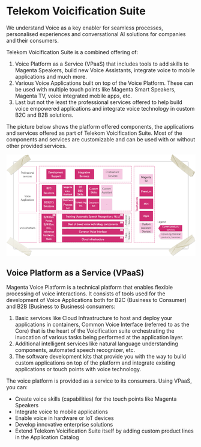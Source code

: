 # Telekom Voicification Suite

We understand Voice as a key enabler for seamless processes, personalised experiences and conversational AI solutions for companies and their consumers.

Telekom Voicification Suite is a combined offering of:

1. Voice Platform as a Service (VPaaS) that includes tools to add skills to Magenta Speakers, build new Voice Assistants, integrate voice to mobile applications and much more. 
2. Various Voice Applications built on top of the Voice Platform. These can be used with multiple touch points like Magenta Smart Speakers, Magenta TV, voice integrated mobile apps, etc.
3. Last but not the least the professional services offered to help build voice empowered applications and integrate voice technology in custom B2C and B2B solutions.

The picture below shows the platform offered components, the applications and services offered as part of Telekom Voicification Suite. Most of the components and services are customizable and can be used with or without other provided services.

![tvs](images/tvs.png)

## Voice Platform as a Service (VPaaS)

Magenta Voice Platform is a technical platform that enables flexible processing of voice interactions. It consists of tools used for the development of Voice Applications both for B2C (Business to Consumer) and B2B (Business to Business) consumers:

1. Basic services like Cloud Infrastructure to host and deploy your applications in containers, Common Voice Interface (referred to as the Core) that is the heart of the Voicification suite orchestrating the invocation of various tasks being performed at the application layer.
2. Additional intelligent services like natural language understanding components, automated speech recognizer, etc.
3. The software development kits that provide you with the way to build custom applications on top of the platform and integrate existing applications or touch points with voice technology.

The voice platform is provided as a service to its consumers. Using VPaaS, you can:

- Create voice skills (capabilities) for the touch points like Magenta Speakers
- Integrate voice to mobile applications
- Enable voice in hardware or IoT devices
- Develop innovative enterprise solutions
- Extend Telekom Voicification Suite itself by adding custom product lines in the Application Catalog

